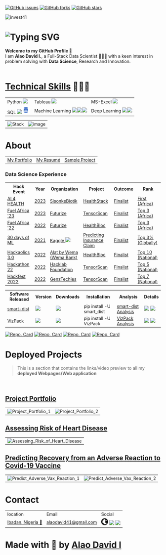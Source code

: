 [![GitHub issues](https://img.shields.io/github/issues/invest41/invest41)](https://github.com/invest41/invest41/issues)
[![GitHub forks](https://img.shields.io/github/forks/invest41/invest41)](https://github.com/invest41/invest41/network)
[![GitHub stars](https://img.shields.io/github/stars/invest41/invest41)](https://github.com/invest41/invest41/stargazers)
<p align="left"> <img src="https://komarev.com/ghpvc/?username=invest41&label=recent%20profile%20views&color=0e75b6&style=flat" alt="invest41" /> </p>

# ![Typing SVG](https://readme-typing-svg.herokuapp.com?font=Poppins&color=539BF5&size=25&height=60&lines=Hello+🤓;Welcome+aboard!)

  
**Welcome to my GitHub Profile 📔** <!--![](https://visitor-badge.glitch.me/badge?page_id=invest41.invest41&style=flat-square&color=ffeb00)![](https://komarev.com/ghpvc/?username=invest41&label=Profile%20views&color=008080&style=flat%22%20alt=invest41)--> <br/>
I am **Alao David I.**, a Full-Stack Data Scientist 🕵🏽‍♂️ with a keen interest in problem solving with **Data Science**, Research and Innovation.
<br/><br/>
# [Technical Skills](https://invest41.github.io/AlaoDavid.github.io/) 👨🏽‍💻
| | | | 
|:--|:--|:--|
|Python <a href="https://www.python.org"><img width="22px" src="https://cdn.jsdelivr.net/npm/simple-icons@v3/icons/python.svg" /></a>  |Tableau <a href="https://www.tableau.com"><img width="22px" src="https://cdn.jsdelivr.net/npm/simple-icons@v3/icons/tableau.svg" /></a>  |  MS-Excel <a href="https://www.microsoft.com/en-us/microsoft-365/excel"><img width="22px" src="https://cdn.jsdelivr.net/npm/simple-icons@v3/icons/microsoftexcel.svg"/></a>  |
|  SQL <a href="https://www.sqlite.org/index.html"><img width="22px" src="https://cdn.jsdelivr.net/npm/simple-icons@v3/icons/sqlite.svg" /></a><a href="https://www.mysql.com"><img alt="SQL" width="26px" src="https://raw.githubusercontent.com/github/explore/80688e429a7d4ef2fca1e82350fe8e3517d3494d/topics/sql/sql.png" /></a>  |  Machine Learning <a href="https://scikit-learn.org/stable/"><img width="45px" src="https://cdn.jsdelivr.net/npm/simple-icons@v3/icons/scikit-learn.svg" /></a><a href="https://numpy.org"><img width="22px" src="https://cdn.jsdelivr.net/npm/simple-icons@v3/icons/numpy.svg" /></a><a href="https://pandas.pydata.org"><img width="22px" src="https://cdn.jsdelivr.net/npm/simple-icons@v3/icons/pandas.svg" /></a>|  Deep Learning <a href="https://www.tensorflow.org"><img width="22px" src="https://cdn.jsdelivr.net/npm/simple-icons@v3/icons/tensorflow.svg" /></a><a href="https://keras.io"><img width="22px" src="https://cdn.jsdelivr.net/npm/simple-icons@v3/icons/keras.svg" /></a>|

| | |
|:--|:--|
|![Stack](https://github-readme-stats.vercel.app/api/top-langs/?username=invest41&show_icons=true&theme=dark&hide_border=true&langs_count=8) <!--![Stat](https://github-readme-stats.vercel.app/api?username=invest41&show_icons=true&theme=dark)-->| ![image](https://user-images.githubusercontent.com/70070334/141488940-7817ba49-96a9-455c-bd9d-db76f59e0054.jpeg)|

# About  

|  |   |   |
|:-|:--|:--|
|[My Portfolio](https://invest41.github.io/AlaoDavid.github.io/) | [My Resumé](https://drive.google.com/file/d/1hNuNMRYn8TbS8Ui03A3sQbOp09A1HE5g/view?usp=drivesdk) | [Sample Project](https://cvs-disease.herokuapp.com/)|  

### Data Science Experience

<!--div align = "center">
<a href = "https://truecertificates.com/secure/snapshot/YKUPNA4KYJ.png"> <img src="https://github.com/invest41/Resume/blob/main/IMG_9327.jpeg" /> <a/-->
<div align="left">

  <table>
    <tr>
      <th>Hack Event</th>
      <th>Year</th>
      <th>Organization</th>
      <th>Project</th>
      <th>Outcome</th>
      <th>Rank</th>
    </tr>
    <tr>
      <td><a href = "https://www.sisonkebiotik.africa/events/ideathon">AI 4 HEALTH</a></td>
      <td><a href = "#">2023</a></td>
      <td><a href = "https://www.sisonkebiotik.africa/home">SisonkeBiotik</a></td>
      <td><a href ="https://drive.google.com/file/d/1CF8suyqDwzPQrgSlv0g4Zi0ZCyGVh77h/view?usp=sharing">HealthStack</a></td>
      <td><a href = "https://drive.google.com/file/d/1CIjl_kfzEx2ruqHmj5SgV1Cp4ZOtL0I2/view?usp=sharing">Finalist</a></td>
      <td><a href = "https://drive.google.com/file/d/1CIjl_kfzEx2ruqHmj5SgV1Cp4ZOtL0I2/view?usp=sharing">First (Africa)</a></td>
    </tr>
    <tr>
      <td><a href = "https://www.futurize.studio/fuel-africa">Fuel Africa '23</a></td>
      <td><a href = "#">2023</a></td>
      <td><a href = "https://www.futurize.studio/">Futurize</a></td>
      <td><a href ="https://youtu.be/J_7JLRgpKTM?si=Xj1p2zcXnZclxzcz">TensorScan</a></td>
      <td><a href = "https://drive.google.com/file/d/1mZGGO9EXbERuMho0IN8dqGatg6AQYID2/view?usp=sharing">Finalist</a></td>
      <td><a href = "https://drive.google.com/file/d/1mZGGO9EXbERuMho0IN8dqGatg6AQYID2/view?usp=sharing">Top 3 (Africa)</a></td>
    </tr>
    <tr>
      <td><a href = "https://www.futurize.studio/fuel-africa">Fuel Africa '22</a></td>
      <td><a href = "#">2022</a></td>
      <td><a href = "https://www.futurize.studio/">Futurize</a></td>
      <td><a href ="http://research.ui.edu.ng/ui-pharmacy-students-win-fuel-africa-2022">HealthBloc</a></td>
      <td><a href = "https://drive.google.com/file/d/1TbdIONSE2RCIpI_g9XplImFJo6ybONuv/view">Finalist</a></td>
      <td><a href = "https://drive.google.com/file/d/1TbdIONSE2RCIpI_g9XplImFJo6ybONuv/view">Top 3 (Africa)</a></td>
    </tr>
    <tr>
      <td><a href = "https://www.kaggle.com/competitions/30-days-of-ml">30 days of ML</a></td>
      <td><a href = "#">2021</a></td>
      <td><a href = "https://www.kaggle.com/">Kaggle&nbsp;<img width="22px" src="https://cdn.jsdelivr.net/npm/simple-icons@v3/icons/kaggle.svg" /></a></td>
      <td><a href ="https://www.kaggle.com/competitions/30-days-of-ml/overview/description">Predicting Insurance Claim</a></td>
      <td><a href = "https://www.kaggle.com/welcomehere/competitions">Finalist</a></td>
      <td><a href = "https://www.kaggle.com/welcomehere/">Top 3% (Globally)</a></td>
    </tr>
    <tr>
      <td><a href = "https://hackaholics.wemabank.com/">Hackaolics 3.0</a></td>
      <td><a href = "#">2022</a></td>
      <td><a href = "https://online.alat.ng/">Alat by Wema (Wema Bank)</a></td>
      <td><a href ="http://research.ui.edu.ng/ui-pharmacy-students-win-fuel-africa-2022">HealthBloc</a></td>
      <td><a href = "https://drive.google.com/file/d/1n3OETgvvXsT0sWgoLvwND4NecQL_30vL/view?usp=drivesdk">Finalist</a></td>
      <td><a href = "https://drive.google.com/file/d/1n3OETgvvXsT0sWgoLvwND4NecQL_30vL/view?usp=drivesdk">Top 10 (National)</a></td>
    </tr>
    <tr>
      <td><a href = "https://www.hacklabfoundation.org/blog/hacklab-nigeria-ends-with-12-scalable-ai-big-data-edge-solutions/">Hackathon 22</a></td>
      <td><a href = "#">2022</a></td>
      <td><a href = "https://www.hacklabfoundation.org/">Hacklab Foundation</a></td>
      <td><a href ="https://github.com/invest41/Tensorscan">TensorScan</a></td>
      <td><a href = "https://twitter.com/hacklabfdn/status/1536046622798389248/photo/1">Finalist</a></td>
      <td><a href = "https://twitter.com/hacklabfdn/status/1536046622798389248/photo/1">Top 5 (National)</a></td>
    </tr>
    <tr>
      <td><a href = "https://hackfest2022.genztechies.com/">Hackfest 2022</a></td>
      <td><a href = "#">2022</a></td>
      <td><a href = "https://www.genztechies.com/">GenzTechies</a></td>
      <td><a href ="https://github.com/invest41/Tensorscan">TensorScan</a></td>
      <td><a href = "#">Finalist</a></td>
      <td><a href = "#">Top 7 (National)</a></td>
    </tr>
  </table>
</div>



 <div align="left">
  <table>
    <tr>
      <th>Software Released</th>
      <th>Version</th>
      <th>Downloads</th>
      <th>Installation</th>
      <th>Analysis</th>
     <th>Details</th>
    </tr>
    <tr>
      <td><a href = "https://pypi.org/project/smart-dist/">smart-dist</a></td>
      <td><a href="https://pypi.org/project/smart-dist/"><img src="https://img.shields.io/pypi/v/smart-dist?style=flat-square"/></a></td>
      <td><a href="https://pepy.tech/project/smart-dist"><img src="https://static.pepy.tech/personalized-badge/smart-dist?period=total&units=none&left_color=grey&right_color=blue&left_text=Downloads"/></a></td>
      <td>pip install -U smart_dist</td>
      <td><a href = "https://github.com/invest41/Exploring_Libraries/blob/main/Smart_dist_Package_Analysis.ipynb">smart-dist Analysis</a></td>
      <td>
       <img src="https://img.shields.io/pypi/l/smart-dist?style=flat-square"/>
       <img src="https://img.shields.io/badge/dynamic/json?color=blue&label=docs&prefix=v&query=%24.info.version&url=https%3A%2F%2Fpypi.org%2Fpypi%2Fsmart_dist%2Fjson&style=flat-square"/>
       <!--img src="https://img.shields.io/pypi/pyversions/smart-dist?style=flat-square"/-->
       <!--img src="https://app.codacy.com/project/badge/Coverage/ed658f08dcce4f088c850253475540ba"/-->
       <!--img src="https://img.shields.io/codecov/c/github/sfu-db/smart-dist?style=flat-square"/-->
       <!--img src="https://app.codacy.com/project/badge/Grade/ed658f08dcce4f088c850253475540ba"/-->
       <!--img src="https://img.shields.io/discord/702765817154109472?style=flat-square"/-->
     </td>
    </tr>
    <tr>
      <td><a href = "https://pypi.org/project/VizPack/">VizPack</a></td>
      <td><a href="https://pypi.org/project/VizPack/"><img src="https://img.shields.io/pypi/v/VizPack?style=flat-square"/></a></td>
      <td><a href="https://pepy.tech/project/VizPack"><img src="https://static.pepy.tech/personalized-badge/vizpack?period=total&units=none&left_color=grey&right_color=blue&left_text=Downloads"/></a></td>
      <td>pip install -U VizPack</td>
      <td><a href = "https://github.com/invest41/Exploring_Libraries/blob/main/VizPack.ipynb">VizPack Analysis</a></td>
      <td>
       <img src="https://img.shields.io/pypi/l/VizPack?style=flat-square"/>
       <img src="https://img.shields.io/badge/dynamic/json?color=blue&label=docs&prefix=v&query=%24.info.version&url=https%3A%2F%2Fpypi.org%2Fpypi%2FVizPack%2Fjson&style=flat-square"/>
       <!--img src="https://img.shields.io/pypi/pyversions/smart-dist?style=flat-square"/-->
       <!--img src="https://app.codacy.com/project/badge/Coverage/ed658f08dcce4f088c850253475540ba"/-->
       <!--img src="https://img.shields.io/codecov/c/github/sfu-db/smart-dist?style=flat-square"/-->
       <!--img src="https://app.codacy.com/project/badge/Grade/ed658f08dcce4f088c850253475540ba"/-->
       <!--img src="https://img.shields.io/discord/702765817154109472?style=flat-square"/-->
     </td>
    </tr>
  </table>
</div> 
  
  





[![Repo. Card](https://widget.realdeveloper.pro/api/card?user=invest41&repo=Computer-Vision-in-Medicine&locale=en)](https://github.com/invest41/Computer-Vision-in-Medicine)
[![Repo. Card](https://widget.realdeveloper.pro/api/card?user=Crinmatic&repo=Diacritic-Restoration&locale=en)](https://github.com/Crinmatic/Diacritic-Restoration)
[![Repo. Card](https://widget.realdeveloper.pro/api/card?user=invest41&repo=Studying_Reactions_to_Vaccines&locale=en)](https://github.com/invest41/Studying_Reactions_to_Vaccines)
[![Repo. Card](https://widget.realdeveloper.pro/api/card?user=invest41&repo=Trading_Analytics&locale=en)](https://github.com/invest41/Trading_Analytics)
 
 
# Deployed Projects  
> This is a section that contains the links/video preview to all my **deployed Webpages/Web application** 
<br/>

## [Project Portfolio](https://invest41.github.io/AlaoDavid.github.io/)
| | |
|:-|:-|
| ![Project_Portfolio_1](https://user-images.githubusercontent.com/70070334/167320307-c3f606f2-24b0-473f-bd2b-e7d157350982.gif) | ![Project_Portfolio_2](https://user-images.githubusercontent.com/70070334/167320373-637c800f-c9b9-49ad-b0af-45397eb3d273.gif) |


## [Assessing Risk of Heart Disease](https://cvs-disease.herokuapp.com)
| |
|:-|
|![Assessing_Risk_of_Heart_Disease](https://user-images.githubusercontent.com/70070334/167320461-7a7438bd-a495-405e-8feb-5bfac2573a3c.gif) |


## [Predicting Recovery from an Adverse Reaction to Covid-19 Vaccine](https://adv-vax.herokuapp.com/)
| | |
|:-|:-|
| ![Predict_Adverse_Vax_Reaction_1](https://user-images.githubusercontent.com/70070334/167320605-e5e39cc8-ef0e-4a46-8ef3-f18a2fc00ebb.gif) | ![Predict_Adverse_Vax_Reaction_2](https://user-images.githubusercontent.com/70070334/167320661-9fcd9a57-a37e-48f3-b36e-025aba67cc8d.gif) |

<!--div align = "center" -->
<h1>Contact</h1>

| | | |
|:--|:--|:--|
|location | Email | Social |
<a href="https://maps.app.goo.gl/9ej8vPxqu2JeUyS4A">Ibadan, Nigeria 📍</a> | alaodavid41@gmail.com | [<img width="22px" src="https://raw.githubusercontent.com/iconic/open-iconic/master/svg/globe.svg" />](https://invest41.github.io/AlaoDavid.github.io/) [<img width="22px" src="https://cdn.jsdelivr.net/npm/simple-icons@v3/icons/linkedin.svg" />](https://www.linkedin.com/in/david-alao-72362113b/) [<img width="22px" src="https://cdn.jsdelivr.net/npm/simple-icons@v3/icons/kaggle.svg" />](https://www.kaggle.com/welcomehere)|


 <h1> Made with 💜 by <a href = "https://github.com/invest41/Resume"> Alao David I  <a/> <h1/> 
</div>
